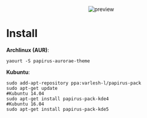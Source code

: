 <p align="center">
  <img src="https://raw.githubusercontent.com/PapirusDevelopmentTeam/papirus-aurorae-theme/master/preview.png" alt="preview"/>
</p>

# Install
**Archlinux (AUR)**:
```
yaourt -S papirus-aurorae-theme
```
**Kubuntu**:
```
sudo add-apt-repository ppa:varlesh-l/papirus-pack
sudo apt-get update
#Kubuntu 14.04
sudo apt-get install papirus-pack-kde4
#Kubuntu 16.04
sudo apt-get install papirus-pack-kde5
```
